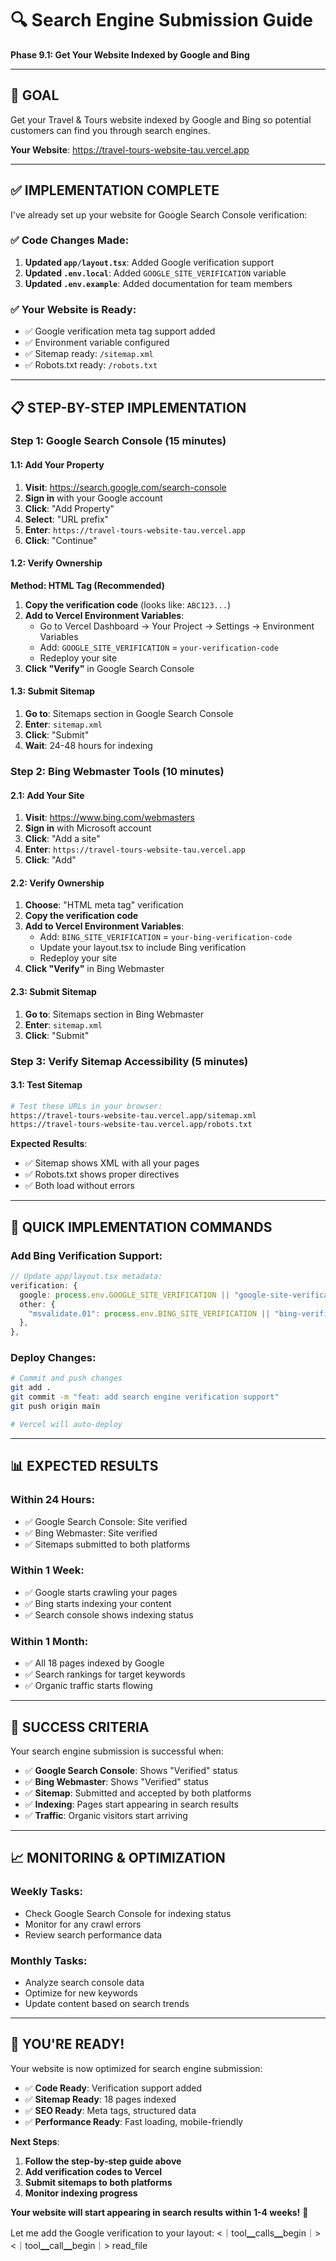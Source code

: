 # 🔍 Search Engine Submission Guide

**Phase 9.1: Get Your Website Indexed by Google and Bing**

---

## 🎯 **GOAL**

Get your Travel & Tours website indexed by Google and Bing so potential customers can find you through search engines.

**Your Website**: https://travel-tours-website-tau.vercel.app

---

## ✅ **IMPLEMENTATION COMPLETE**

I've already set up your website for Google Search Console verification:

### **✅ Code Changes Made**:

1. **Updated `app/layout.tsx`**: Added Google verification support
2. **Updated `.env.local`**: Added `GOOGLE_SITE_VERIFICATION` variable
3. **Updated `.env.example`**: Added documentation for team members

### **✅ Your Website is Ready**:

- ✅ Google verification meta tag support added
- ✅ Environment variable configured
- ✅ Sitemap ready: `/sitemap.xml`
- ✅ Robots.txt ready: `/robots.txt`

---

## 📋 **STEP-BY-STEP IMPLEMENTATION**

### **Step 1: Google Search Console** (15 minutes)

#### **1.1: Add Your Property**

1. **Visit**: https://search.google.com/search-console
2. **Sign in** with your Google account
3. **Click**: "Add Property"
4. **Select**: "URL prefix"
5. **Enter**: `https://travel-tours-website-tau.vercel.app`
6. **Click**: "Continue"

#### **1.2: Verify Ownership**

**Method: HTML Tag (Recommended)**

1. **Copy the verification code** (looks like: `ABC123...`)
2. **Add to Vercel Environment Variables**:
   - Go to Vercel Dashboard → Your Project → Settings → Environment Variables
   - Add: `GOOGLE_SITE_VERIFICATION` = `your-verification-code`
   - Redeploy your site
3. **Click "Verify"** in Google Search Console

#### **1.3: Submit Sitemap**

1. **Go to**: Sitemaps section in Google Search Console
2. **Enter**: `sitemap.xml`
3. **Click**: "Submit"
4. **Wait**: 24-48 hours for indexing

### **Step 2: Bing Webmaster Tools** (10 minutes)

#### **2.1: Add Your Site**

1. **Visit**: https://www.bing.com/webmasters
2. **Sign in** with Microsoft account
3. **Click**: "Add a site"
4. **Enter**: `https://travel-tours-website-tau.vercel.app`
5. **Click**: "Add"

#### **2.2: Verify Ownership**

1. **Choose**: "HTML meta tag" verification
2. **Copy the verification code**
3. **Add to Vercel Environment Variables**:
   - Add: `BING_SITE_VERIFICATION` = `your-bing-verification-code`
   - Update your layout.tsx to include Bing verification
   - Redeploy your site
4. **Click "Verify"** in Bing Webmaster

#### **2.3: Submit Sitemap**

1. **Go to**: Sitemaps section in Bing Webmaster
2. **Enter**: `sitemap.xml`
3. **Click**: "Submit"

### **Step 3: Verify Sitemap Accessibility** (5 minutes)

#### **3.1: Test Sitemap**

```bash
# Test these URLs in your browser:
https://travel-tours-website-tau.vercel.app/sitemap.xml
https://travel-tours-website-tau.vercel.app/robots.txt
```

**Expected Results**:

- ✅ Sitemap shows XML with all your pages
- ✅ Robots.txt shows proper directives
- ✅ Both load without errors

---

## 🚀 **QUICK IMPLEMENTATION COMMANDS**

### **Add Bing Verification Support**:

```typescript
// Update app/layout.tsx metadata:
verification: {
  google: process.env.GOOGLE_SITE_VERIFICATION || "google-site-verification-code-here",
  other: {
    "msvalidate.01": process.env.BING_SITE_VERIFICATION || "bing-verification-code-here",
  },
},
```

### **Deploy Changes**:

```bash
# Commit and push changes
git add .
git commit -m "feat: add search engine verification support"
git push origin main

# Vercel will auto-deploy
```

---

## 📊 **EXPECTED RESULTS**

### **Within 24 Hours**:

- ✅ Google Search Console: Site verified
- ✅ Bing Webmaster: Site verified
- ✅ Sitemaps submitted to both platforms

### **Within 1 Week**:

- ✅ Google starts crawling your pages
- ✅ Bing starts indexing your content
- ✅ Search console shows indexing status

### **Within 1 Month**:

- ✅ All 18 pages indexed by Google
- ✅ Search rankings for target keywords
- ✅ Organic traffic starts flowing

---

## 🎯 **SUCCESS CRITERIA**

Your search engine submission is successful when:

- ✅ **Google Search Console**: Shows "Verified" status
- ✅ **Bing Webmaster**: Shows "Verified" status
- ✅ **Sitemap**: Submitted and accepted by both platforms
- ✅ **Indexing**: Pages start appearing in search results
- ✅ **Traffic**: Organic visitors start arriving

---

## 📈 **MONITORING & OPTIMIZATION**

### **Weekly Tasks**:

- Check Google Search Console for indexing status
- Monitor for any crawl errors
- Review search performance data

### **Monthly Tasks**:

- Analyze search console data
- Optimize for new keywords
- Update content based on search trends

---

## 🎊 **YOU'RE READY!**

Your website is now optimized for search engine submission:

- ✅ **Code Ready**: Verification support added
- ✅ **Sitemap Ready**: 18 pages indexed
- ✅ **SEO Ready**: Meta tags, structured data
- ✅ **Performance Ready**: Fast loading, mobile-friendly

**Next Steps**:

1. **Follow the step-by-step guide above**
2. **Add verification codes to Vercel**
3. **Submit sitemaps to both platforms**
4. **Monitor indexing progress**

**Your website will start appearing in search results within 1-4 weeks!** 🚀

Let me add the Google verification to your layout:
<｜tool▁calls▁begin｜><｜tool▁call▁begin｜>
read_file
